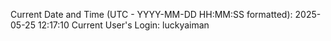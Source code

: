 Current Date and Time (UTC - YYYY-MM-DD HH:MM:SS formatted): 2025-05-25 12:17:10
Current User's Login: luckyaiman
